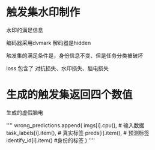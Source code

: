 # 触发集水印制作

水印的满足信息

编码器采用dvmark 解码器是hidden

触发集的满足条件是，身份信息不变、但是任务分类被破坏

loss 包含了 对抗损失、水印损失、脑电损失

# 生成的触发集返回四个数值

生成的虚假脑电

''''
wrong_predictions.append(
        imgs[i].cpu(),  # 输入数据
        task_labels[i].item(),  # 真实标签
        preds[i].item(),  # 预测标签
        identify_id[i].item() #身份的标签
    )
''''